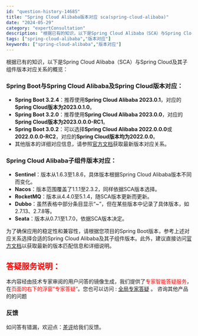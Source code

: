 ```yaml
---
id: "question-history-14685"
title: "Spring Cloud Alibaba版本对应 sca(spring-cloud-alibaba)"
date: "2024-05-29"
category: "expertConsultation"
description: "根据已有的知识，以下是Spring Cloud Alibaba（SCA）与Spring Cloud及其子组件版本对应关系的概览：### Spring Boot与Spring Cloud Alibaba及Spring Cloud版本对应：- **Spring Boot 3.2.4**：推荐使用**Sp"
tags: ["spring-cloud-alibaba","版本对应"]
keywords: ["spring-cloud-alibaba","版本对应"]
---
```


根据已有的知识，以下是Spring Cloud Alibaba（SCA）与Spring Cloud及其子组件版本对应关系的概览：

### Spring Boot与Spring Cloud Alibaba及Spring Cloud版本对应：

- **Spring Boot 3.2.4**：推荐使用**Spring Cloud Alibaba 2023.0.1**，对应的**Spring Cloud版本为2023.0.1.0**。
- **Spring Boot 3.2.0**：推荐使用**Spring Cloud Alibaba 2023.0.0**，对应的**Spring Cloud版本为2023.0.0.0-RC1**。
- **Spring Boot 3.0.2**：可以选择**Spring Cloud Alibaba 2022.0.0.0**或**2022.0.0.0-RC2**，对应的**Spring Cloud版本均为2022.0.0**。
- 其他版本的详细对应信息，请参照[官方文档](https://sca.aliyun.com/docs/2023/overview/version-explain/)获取最新版本对应关系。

### Spring Cloud Alibaba子组件版本对应：

- **Sentinel**：版本从1.6.3至1.8.6，具体版本根据Spring Cloud Alibaba版本不同而变化。
- **Nacos**：版本范围覆盖了1.1.1至2.3.2，同样依据SCA版本选择。
- **RocketMQ**：版本从4.4.0至5.1.4，随SCA版本更新而更新。
- **Dubbo**：虽然表格中部分条目显示“~”，但在某些版本中记录了具体版本，如2.7.13、2.7.8等。
- **Seata**：版本从0.7.1至1.7.0，依据SCA版本决定。

为了确保应用的稳定性和兼容性，请根据您项目的Spring Boot版本，参考上述对应关系选择合适的Spring Cloud Alibaba及其子组件版本。此外，建议直接访问[官方文档](https://sca.aliyun.com/docs/2023/overview/version-explain/)以获取最新的版本匹配信息和详细说明。
## <font color="#FF0000">答疑服务说明：</font> 

本内容经由技术专家审阅的用户问答的镜像生成，我们提供了<font color="#FF0000">专家智能答疑服务</font>，在<font color="#FF0000">页面的右下的浮窗”专家答疑“</font>。您也可以访问 : [全局专家答疑](https://opensource.alibaba.com/chatBot) 。 咨询其他产品的的问题

### 反馈
如问答有错漏，欢迎点：[差评](https://ai.nacos.io/user/feedbackByEnhancerGradePOJOID?enhancerGradePOJOId=14735)给我们反馈。
